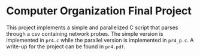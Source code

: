 # Computer Organization Final Project

This project implements a simple and parallelized C script that parses through a csv containing network probes. The simple version is implemented in `pr4.c` while the parallel version is implemented in `pr4_p.c`. A write-up for the project can be found in `pr4.pdf`.
